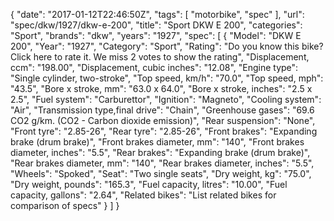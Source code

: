 {
    "date": "2017-01-12T22:46:50Z",
    "tags": [
        "motorbike",
        "spec"
    ],
    "url": "spec\/dkw\/1927\/dkw-e-200",
    "title": "Sport DKW E 200",
    "categories": "Sport",
    "brands": "dkw",
    "years": "1927",
    "spec": [
        {
            "Model": "DKW E 200",
            "Year": "1927",
            "Category": "Sport",
            "Rating": "Do you know this bike?Click here to rate it. We miss 2 votes to show the rating",
            "Displacement, ccm": "198.00",
            "Displacement, cubic inches": "12.08",
            "Engine type": "Single cylinder, two-stroke",
            "Top speed, km\/h": "70.0",
            "Top speed, mph": "43.5",
            "Bore x stroke, mm": "63.0 x 64.0",
            "Bore x stroke, inches": "2.5 x 2.5",
            "Fuel system": "Carburettor",
            "Ignition": "Magneto",
            "Cooling system": "Air",
            "Transmission type,final drive": "Chain",
            "Greenhouse gases": "69.6 CO2 g\/km. (CO2 - Carbon dioxide emission)",
            "Rear suspension": "None",
            "Front tyre": "2.85-26",
            "Rear tyre": "2.85-26",
            "Front brakes": "Expanding brake (drum brake)",
            "Front brakes diameter, mm": "140",
            "Front brakes diameter, inches": "5.5",
            "Rear brakes": "Expanding brake (drum brake)",
            "Rear brakes diameter, mm": "140",
            "Rear brakes diameter, inches": "5.5",
            "Wheels": "Spoked",
            "Seat": "Two single seats",
            "Dry weight, kg": "75.0",
            "Dry weight, pounds": "165.3",
            "Fuel capacity, litres": "10.00",
            "Fuel capacity, gallons": "2.64",
            "Related bikes": "List related bikes for comparison of specs"
        }
    ]
}